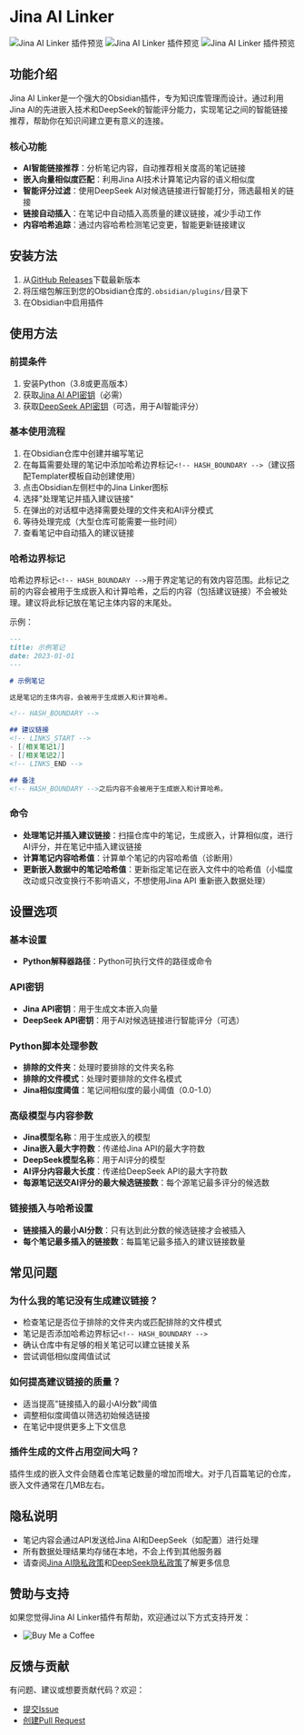 # Jina AI Linker 

![Jina AI Linker 插件预览](images/1.png)
![Jina AI Linker 插件预览](images/2.png)
![Jina AI Linker 插件预览](images/3.png)

## 功能介绍

Jina AI Linker是一个强大的Obsidian插件，专为知识库管理而设计。通过利用Jina AI的先进嵌入技术和DeepSeek的智能评分能力，实现笔记之间的智能链接推荐，帮助你在知识间建立更有意义的连接。

### 核心功能

- **AI智能链接推荐**：分析笔记内容，自动推荐相关度高的笔记链接
- **嵌入向量相似度匹配**：利用Jina AI技术计算笔记内容的语义相似度
- **智能评分过滤**：使用DeepSeek AI对候选链接进行智能打分，筛选最相关的链接
- **链接自动插入**：在笔记中自动插入高质量的建议链接，减少手动工作
- **内容哈希追踪**：通过内容哈希检测笔记变更，智能更新链接建议

## 安装方法


1. 从[GitHub Releases](https://github.com/eacheat53/Jina-AI-Linker/releases)下载最新版本
2. 将压缩包解压到您的Obsidian仓库的`.obsidian/plugins/`目录下
3. 在Obsidian中启用插件

## 使用方法

### 前提条件

1. 安装Python（3.8或更高版本）
2. 获取[Jina AI API密钥](https://jina.ai)（必需）
3. 获取[DeepSeek API密钥](https://deepseek.ai)（可选，用于AI智能评分）

### 基本使用流程

1. 在Obsidian仓库中创建并编写笔记
2. 在每篇需要处理的笔记中添加哈希边界标记`<!-- HASH_BOUNDARY -->`（建议搭配Templater模板自动创建使用）
3. 点击Obsidian左侧栏中的Jina Linker图标
4. 选择"处理笔记并插入建议链接"
5. 在弹出的对话框中选择需要处理的文件夹和AI评分模式
6. 等待处理完成（大型仓库可能需要一些时间）
7. 查看笔记中自动插入的建议链接

### 哈希边界标记

哈希边界标记`<!-- HASH_BOUNDARY -->`用于界定笔记的有效内容范围。此标记之前的内容会被用于生成嵌入和计算哈希，之后的内容（包括建议链接）不会被处理。建议将此标记放在笔记主体内容的末尾处。

示例：
```markdown
---
title: 示例笔记
date: 2023-01-01
---

# 示例笔记

这是笔记的主体内容，会被用于生成嵌入和计算哈希。

<!-- HASH_BOUNDARY -->

## 建议链接
<!-- LINKS_START -->
- [[相关笔记1]]
- [[相关笔记2]]
<!-- LINKS_END -->

## 备注
<!-- HASH_BOUNDARY -->之后内容不会被用于生成嵌入和计算哈希。
```

### 命令

- **处理笔记并插入建议链接**：扫描仓库中的笔记，生成嵌入，计算相似度，进行AI评分，并在笔记中插入建议链接
- **计算笔记内容哈希值**：计算单个笔记的内容哈希值（诊断用）
- **更新嵌入数据中的笔记哈希值**：更新指定笔记在嵌入文件中的哈希值（小幅度改动或只改变换行不影响语义，不想使用Jina API 重新嵌入数据处理）

## 设置选项

### 基本设置

- **Python解释器路径**：Python可执行文件的路径或命令

### API密钥

- **Jina API密钥**：用于生成文本嵌入向量
- **DeepSeek API密钥**：用于AI对候选链接进行智能评分（可选）

### Python脚本处理参数

- **排除的文件夹**：处理时要排除的文件夹名称
- **排除的文件模式**：处理时要排除的文件名模式
- **Jina相似度阈值**：笔记间相似度的最小阈值（0.0-1.0）

### 高级模型与内容参数

- **Jina模型名称**：用于生成嵌入的模型
- **Jina嵌入最大字符数**：传递给Jina API的最大字符数
- **DeepSeek模型名称**：用于AI评分的模型
- **AI评分内容最大长度**：传递给DeepSeek API的最大字符数
- **每源笔记送交AI评分的最大候选链接数**：每个源笔记最多评分的候选数

### 链接插入与哈希设置

- **链接插入的最小AI分数**：只有达到此分数的候选链接才会被插入
- **每个笔记最多插入的链接数**：每篇笔记最多插入的建议链接数量

## 常见问题

### 为什么我的笔记没有生成建议链接？

- 检查笔记是否位于排除的文件夹内或匹配排除的文件模式
- 笔记是否添加哈希边界标记`<!-- HASH_BOUNDARY -->`
- 确认仓库中有足够的相关笔记可以建立链接关系
- 尝试调低相似度阈值试试

### 如何提高建议链接的质量？

- 适当提高"链接插入的最小AI分数"阈值
- 调整相似度阈值以筛选初始候选链接
- 在笔记中提供更多上下文信息

### 插件生成的文件占用空间大吗？

插件生成的嵌入文件会随着仓库笔记数量的增加而增大。对于几百篇笔记的仓库，嵌入文件通常在几MB左右。

## 隐私说明

- 笔记内容会通过API发送给Jina AI和DeepSeek（如配置）进行处理
- 所有数据处理结果均存储在本地，不会上传到其他服务器
- 请查阅[Jina AI隐私政策](https://jina.ai/privacy)和[DeepSeek隐私政策](https://deepseek.ai/privacy)了解更多信息

## 赞助与支持

如果您觉得Jina AI Linker插件有帮助，欢迎通过以下方式支持开发：

- ![Buy Me a Coffee](images/4.jpg)

## 反馈与贡献

有问题、建议或想要贡献代码？欢迎：

- [提交Issue](https://github.com/eacheat53/Jina-AI-Linker/issues)
- [创建Pull Request](https://github.comeacheat53/Jina-AI-Linker/pulls) 
